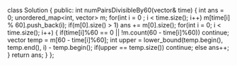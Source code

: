 class Solution {
public:
int numPairsDivisibleBy60(vector<int>& time) {
int ans = 0;
unordered_map<int, vector<int>> m;
for(int i = 0 ; i < time.size(); i++)
m[time[i] % 60].push_back(i);
if(m[0].size() > 1) ans += m[0].size();
for(int i = 0; i < time.size(); i++) {
if(time[i]%60 == 0 || !m.count(60 - time[i]%60)) continue;
vector<int> temp = m[60 - time[i]%60];
int upper = lower_bound(temp.begin(), temp.end(), i) - temp.begin();
if(upper == temp.size()) continue;
else ans++;
}
return ans;
}
};